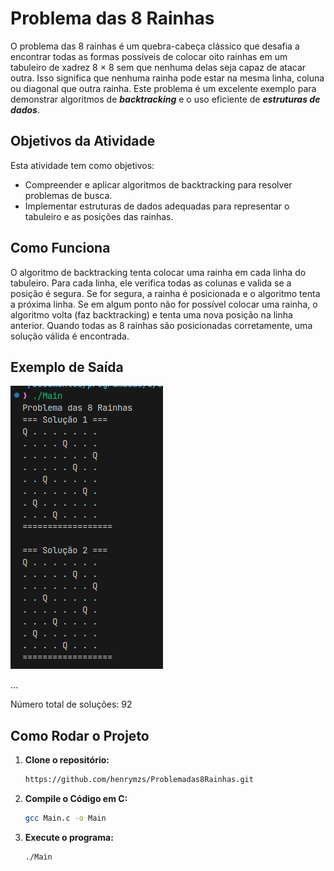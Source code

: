 # Problema das 8 Rainhas

O problema das 8 rainhas é um quebra-cabeça clássico que desafia a encontrar todas as
formas possı́veis de colocar oito rainhas em um tabuleiro de xadrez 8 × 8 sem que nenhuma
delas seja capaz de atacar outra. Isso significa que nenhuma rainha pode estar na mesma
linha, coluna ou diagonal que outra rainha. Este problema é um excelente exemplo para
demonstrar algoritmos de ***backtracking*** e o uso eficiente de ***estruturas de dados***.

## Objetivos da Atividade
Esta atividade tem como objetivos:
- Compreender e aplicar algoritmos de backtracking para resolver problemas de busca.
- Implementar estruturas de dados adequadas para representar o tabuleiro e as posições
das rainhas.

## Como Funciona

O algoritmo de backtracking tenta colocar uma rainha em cada linha do tabuleiro. Para cada linha, ele verifica todas as colunas e valida se a posição é segura. Se for segura, a rainha é posicionada e o algoritmo tenta a próxima linha. Se em algum ponto não for possível colocar uma rainha, o algoritmo volta (faz backtracking) e tenta uma nova posição na linha anterior. Quando todas as 8 rainhas são posicionadas corretamente, uma solução válida é encontrada.

## Exemplo de Saída

![Foto da Saída no Console](/docs/docs.png)

...

Número total de soluções: 92
## Como Rodar o Projeto

1. **Clone o repositório:**
   ```bash
   https://github.com/henrymzs/Problemadas8Rainhas.git
2. **Compile o Código em C:**
   ```bash
   gcc Main.c -o Main
2. **Execute o programa:**
   ```bash
   ./Main